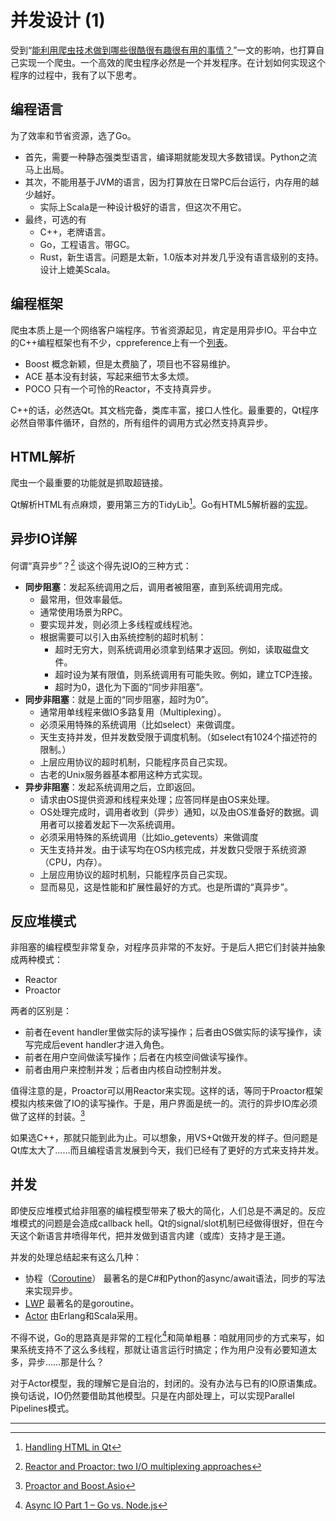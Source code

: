 # 并发设计 (1)

受到“[能利用爬虫技术做到哪些很酷很有趣很有用的事情？](http://www.zhihu.com/question/27621722)”一文的影响，也打算自己实现一个爬虫。一个高效的爬虫程序必然是一个并发程序。在计划如何实现这个程序的过程中，我有了以下思考。

## 编程语言

为了效率和节省资源，选了Go。

* 首先，需要一种静态强类型语言，编译期就能发现大多数错误。Python之流马上出局。
* 其次，不能用基于JVM的语言，因为打算放在日常PC后台运行，内存用的越少越好。
  - 实际上Scala是一种设计极好的语言，但这次不用它。
* 最终，可选的有
  - C++，老牌语言。
  - Go，工程语言。带GC。
  - Rust，新生语言。问题是太新，1.0版本对并发几乎没有语言级别的支持。设计上媲美Scala。

## 编程框架

爬虫本质上是一个网络客户端程序。节省资源起见，肯定是用异步IO。平台中立的C++编程框架也有不少，cppreference上有一个[列表](http://en.cppreference.com/w/cpp/links/libs)。

* Boost 概念新颖，但是太费脑了，项目也不容易维护。
* ACE 基本没有封装，写起来细节太多太烦。
* POCO 只有一个可怜的Reactor，不支持真异步。

C++的话，必然选Qt。其文档完备，类库丰富，接口人性化。最重要的，Qt程序必然自带事件循环，自然的，所有组件的调用方式必然支持真异步。

## HTML解析

爬虫一个最重要的功能就是抓取超链接。

Qt解析HTML有点麻烦，要用第三方的TidyLib[^QtHTML]。Go有HTML5解析器的[实现](http://godoc.org/golang.org/x/net/html)。

## 异步IO详解

何谓“真异步”？[^TrueAsync] 谈这个得先说IO的三种方式：

* __同步阻塞__：发起系统调用之后，调用者被阻塞，直到系统调用完成。
  - 最常用，但效率最低。
  - 通常使用场景为RPC。
  - 要实现并发，则必须上多线程或线程池。
  - 根据需要可以引入由系统控制的超时机制：
    + 超时无穷大，则系统调用必须拿到结果才返回。例如，读取磁盘文件。
    + 超时设为某有限值，则系统调用有可能失败。例如，建立TCP连接。
    + 超时为0，退化为下面的“同步非阻塞”。
* __同步非阻塞__：就是上面的“同步阻塞，超时为0”。
  - 通常用单线程来做IO多路复用（Multiplexing）。
  - 必须采用特殊的系统调用（比如select）来做调度。
  - 天生支持并发，但并发数受限于调度机制。（如select有1024个描述符的限制。）
  - 上层应用协议的超时机制，只能程序员自己实现。
  - 古老的Unix服务器基本都用这种方式实现。
* __异步非阻塞__：发起系统调用之后，立即返回。
  - 请求由OS提供资源和线程来处理；应答同样是由OS来处理。
  - OS处理完成时，调用者收到（异步）通知，以及由OS准备好的数据。调用者可以接着发起下一次系统调用。
  - 必须采用特殊的系统调用（比如io_getevents）来做调度
  - 天生支持并发。由于读写均在OS内核完成，并发数只受限于系统资源（CPU，内存）。
  - 上层应用协议的超时机制，只能程序员自己实现。
  - 显而易见，这是性能和扩展性最好的方式。也是所谓的“真异步”。

## 反应堆模式

非阻塞的编程模型非常复杂，对程序员非常的不友好。于是后人把它们封装并抽象成两种模式：

* Reactor
* Proactor

两者的区别是：

* 前者在event handler里做实际的读写操作；后者由OS做实际的读写操作，读写完成后event handler才进入角色。
* 前者在用户空间做读写操作；后者在内核空间做读写操作。
* 前者由用户来控制并发；后者由内核自动控制并发。

值得注意的是，Proactor可以用Reactor来实现。这样的话，等同于Proactor框架模拟内核来做了IO的读写操作。于是，用户界面是统一的。流行的异步IO库必须做了这样的封装。[^BoostAsio]

如果选C++，那就只能到此为止。可以想象，用VS+Qt做开发的样子。但问题是Qt库太大了……而且编程语言发展到今天，我们已经有了更好的方式来支持并发。

## 并发

即使反应堆模式给非阻塞的编程模型带来了极大的简化，人们总是不满足的。反应堆模式的问题是会造成callback hell。Qt的signal/slot机制已经做得很好，但在今天这个新语言井喷得年代，把并发做到语言内建（或库）支持才是王道。

并发的处理总结起来有这么几种：

* 协程（[Coroutine](http://en.wikipedia.org/wiki/Coroutine)） 最著名的是C#和Python的async/await语法，同步的写法来实现异步。
* [LWP](http://en.wikipedia.org/wiki/Light-weight_process) 最著名的是goroutine。
* [Actor](http://en.wikipedia.org/wiki/Actor_model) 由Erlang和Scala采用。

不得不说，Go的思路真是非常的工程化[^AsyncGo]和简单粗暴：咱就用同步的方式来写，如果系统支持不了这么多线程，那就让语言运行时搞定；作为用户没有必要知道太多，异步……那是什么？

对于Actor模型，我的理解它是自治的，封闭的。没有办法与已有的IO原语集成。换句话说，IO仍然要借助其他模型。只是在内部处理上，可以实现Parallel Pipelines模式。

---
[^TrueAsync]: [Reactor and Proactor: two I/O multiplexing approaches](http://www.artima.com/articles/io_design_patterns2.html)
[^BoostAsio]: [Proactor and Boost.Asio](http://www.boost.org/doc/libs/1_58_0/doc/html/boost_asio/overview/core/async.html)
[^AsyncGo]: [Async IO Part 1 – Go vs. Node.js](http://www.reddit.com/r/golang/comments/25iic3/async_io_part_1_go_vs_nodejs/)
[^QtHTML]: [Handling HTML in Qt](https://wiki.qt.io/Handling_HTML)
